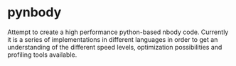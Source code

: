 # pynbody
Attempt to create a high performance python-based nbody code. Currently it is a series of implementations in different languages in order to get an understanding of the different speed levels, optimization possibilities and profiling tools available.
